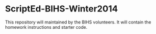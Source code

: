 ScriptEd-BIHS-Winter2014
========================
This repository will maintained by the BIHS volunteers. It will contain the homework instructions and starter code.

